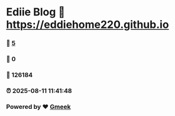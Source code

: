 # Ediie Blog :link: https://eddiehome220.github.io 
### :page_facing_up: [5](https://eddiehome220.github.io/tag.html) 
### :speech_balloon: 0 
### :hibiscus: 126184 
### :alarm_clock: 2025-08-11 11:41:48 
### Powered by :heart: [Gmeek](https://github.com/Meekdai/Gmeek)
